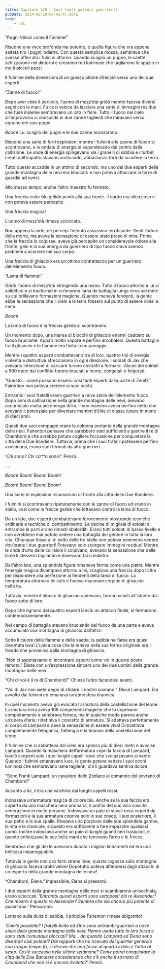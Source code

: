 ```yaml
---
title: Capitolo 428 - Così tanti potenti guerrieri?
pubDate: 2024-05-28T04:41:47.934Z
tags:
    - htk
---
```


“Pugni Veloci come il Fulmine!”

Risuonò una voce profonda ma potente, e quella figura che era appena saltata tirò i pugni indietro. Con questa semplice mossa, sembrava che avesse afferrato i fulmini attorno. Quando scagliò un pugno, le saette schizzarono nei dintorni e crearono reti luminose che tagliarono lo spazio in molti piccoli pezzi.

Il fulmine delle dimensioni di un grosso pitone sfrecciò verso uno dei due esperti.

“Zanne di fuoco!”

Dopo aver visto il pericolo, l’uomo di mezz’età gridò mentre faceva diversi segni con le mani. Fu così veloce da lasciare una serie di immagini residue che fuse insieme sembravano un loto in fiore. Tutto il fuoco nel cielo all’improvviso si consolidò in due zanne taglienti che miravano verso ognuno dei suoi pugni.

<em>Boom!</em> Lui scagliò dei pugni e le due zanne avanzarono.

Risuonò una serie di forti esplosioni mentre i fulmini e le zanne di fuoco si scontravano, e le ondate di energia si espandevano dal centro della collisione. Le onde di energia spingevano via i granelli di sabbia e i turbini creati dall’impatto stavano vorticando, abbastanza forti da scuotere la terra.

Tutto questo accadde in un attimo di secondo, ma uno dei due esperti della grande montagna delle nevi era bloccato e non poteva attaccare la torre di guardia ad ovest.

Allo stesso tempo, anche l’altro maestro fu fermato.

Una freccia color blu gelido puntò alla sua fronte. Il dardo era silenzioso e non poteva essere percepito.

Una freccia magica!

L’uomo di mezz’età rimase scioccato.

Non appena la vide, ne percepì l’intento assassino terrificante. Sentì l’odore della morte, ma aveva la sensazione di essere stato preso di mira. Prima che la freccia lo colpisse, aveva già percepito un considerevole dolore alla fronte, gelo e la sua energia da guerriero di tipo fuoco stava avendo problemi a scorrere nel suo corpo.

Una freccia di ghiaccio era un ottimo contrattacco per un guerriero dell’elemento fuoco.

“Lama di fiamme!”

Gridò l’uomo di mezz’età stringendo una mano. Tutto il fuoco attorno a lui si solidificò e si trasformò in un’enorme lama da battaglia lunga circa sei metri su cui brillavano formazioni magiche. Quando menava fendenti, la gente ebbe la sensazione che il cielo e la terra fossero sul punto di essere divisi a metà.

<em>Boom!</em>

La lama di fuoco e la freccia gelida si scontrarono.

Un momento dopo, una marea di blocchi di ghiaccio enormi caddero sul fuoco bruciante. Apparì molto vapore e perfino arcobaleni. Questa battaglia tra il ghiaccio e le fiamme era finita in un pareggio.

Mentre i quattro esperti combattevano tra di loro, quattro tipi di energia violenta e distruttiva sfrecciarono in ogni direzione. I soldati di Jax che avevano intenzione di caricare furono costretti a fermarsi. Alcuni dei soldati a 500 metri dal conflitto furono bruciati a morte, congelati o folgorati.

“Questo… come possono esserci così tanti esperti dalla parte di Zenit?” Fairenton non poteva credere ai suoi occhi.

Entrambi i suoi fratelli erano guerrieri a nove stelle dell’elemento fuoco. Dopo anni di coltivazione nella grande montagna delle nevi, avevano accumulato molta più energia di lui. Il suo maestro aveva perfino detto che avevano il potenziale per diventare membri d’élite di classe lunare in meno di dieci anni.

Questi due suoi compagni erano la colonna portante della grande montagna delle nevi. Fairenton pensava che sarebbero stati sufficienti a gestire il re di Chambord e che avrebbe potuto cogliere l’occasione per conquistare la città delle Due Bandiere. Tuttavia, prima che i suoi fratelli potessero perfino avvicinarsi, erano stati fermati da altri guerrieri…

‘<em>Chi sono? Chi ca**o sono?’</em> Pensò.

….

<em>Boom! Boom! Boom! Boom!

Boom! Boom! Boom! Boom!</em>

Una serie di esplosioni risuonarono di fronte alla città delle Due Bandiere.

I fulmini si scontravano ripetutamente con le zanne di fuoco ed erano in stallo, così come le frecce gelide che lottavano contro la lama di fuoco.

Da un lato, due esperti combattevano ferocemente mostrando tecniche ordinarie e tecniche di combattimento. Le decine di migliaia di soldati di entrambe le parti erano rimasti sbalorditi. Erano tutti soldati di basso livello e non avrebbero mai potuto vedere una battaglia del genere in tutta la loro vita. Chiunque fosse al di sotto delle tre stelle non poteva nemmeno vedere dov’erano i due guerrieri! Potevano solo scorgere immagini residue! Mentre le onde d’urto delle collisioni li colpivano, avevano la sensazione che delle lame li stessero tagliando e dovevano farsi indietro.

Dall’altro lato, una splendida figura rimaneva ferma come una pietra. Mentre l’energia magica divampava attorno a lei, scagliava una freccia dopo l’altra per rispondere alla perfezione ai fendenti della lama di fuoco. La temperatura attorno a lei calò e faceva risuonare crepitio di ghiaccio nell’aria.

Tuttavia, mentre il blocco di ghiaccio cadevano, furono sciolti all’istante dal fuoco sotto di loro.

Dopo che ognuno dei quattro esperti lanciò un attacco finale, si fermarono contemporaneamente.

Nel campo di battaglia stavano bruciando del fuoco da una parte e aveva accumulato una montagna di ghiaccio dall’altra.

Sotto il calore delle fiamme e delle saette, la sabbia nell’area era quasi diventata lava! L’unica cosa che la teneva nella sua forma originale era il freddo che proveniva dalla montagna di ghiaccio.

“Non ci aspettavamo di incontrare esperti come voi in questo posto remoto.” Disse con un’espressione sincera uno dei due uomini della grande montagna delle nevi.

“Chi di voi è il re di Chambord?” Chiese l’altro facendosi avanti.

“Voi di Jax non siete degni di sfidare il nostro sovrano!” Disse Lampard. Era avvolto dai fulmini ed emanava un’atmosfera tirannica.

In quel momento aveva già evocato l’armatura della costellazione del leone. L’armatura nera aveva 108 componenti magiche che lo coprivano completamente e sembrava feroce, ma in qualche modo pareva anche un’opera d’arte; ridefiniva il concetto di armatura. Si adattava perfettamente al corpo di Lampard e dava la sensazione di essere viva! Dimostrava completamente l’eleganza, l’alterigia e la tirannia della costellazione del leone.

Il fulmine che si abbatteva dal cielo era spesso più di dieci metri e avvolse Lampard. Quando la maschera dell’armatura coprì la faccia di Lampard, lasciò scoperti solo i suoi lunghi capelli rossi che svolazzavano al vento. Quando i fulmini emanavano luce, la gente poteva vedere i suoi occhi luminosi che sembravano lame taglienti, chi li guardava sentiva dolore.

“Sono Frank Lampard, un cavaliere dello Zodiaco al comando del sovrano di Chambord!”

Accanto a lui, c’era una valchiria dai lunghi capelli rossi.

Indossava un’armatura magica di colore blu. Anche se la sua faccia era coperta da una maschera nera ordinaria, il profilo del suo viso suscitò venerazione in molte persone. Indossava un paio di stivali rossi coperti da formazioni e la sua armatura copriva solo le sue cosce, il suo posteriore, il suo petto e le sue spalle. Rivelava una porzione delle sue splendide gambe, la vita e le clavicole, e questo era sufficiente a fare impazzire qualsiasi uomo. Inoltre indossava anche un paio di lunghi guanti neri traslucidi, e questo enfatizzava le sue belle mani che tenevano l’arco e le frecce.

Sembrava che gli dei le avessero donato i migliori lineamenti ed era una bellezza impareggiabile.

Tuttavia la gente non osò farsi strane idee, questa ragazza sulla montagna di ghiaccio faceva rabbrividire! Dopotutto poteva difendersi dagli attacchi di un esperto della grande montagna delle nevi!

“Chambord, Elena.” Impassibile, Elena si presentò.

I due esperti della grande montagna delle nevi si scambiarono un’occhiata, erano scioccati. ‘<em>Entrambi questi esperti sono sottoposti del re Alexander? Che mostro è questo re Alexander? Sembra che sia ancora più potente di questi due.</em>’ Pensarono.

Lontano sulla duna di sabbia, il principe Fairenton rimase sbigottito!

<em>’Com’è possibile? I fratelli Anita ed Eino sono entrambi guerrieri a nove stelle della grande montagna delle nevi! Hanno usato tutta la loro forza e sono stati comunque bloccati? Ma… da quando Lampard ed Elena sono diventati così potenti? Dai rapporti che ho ricevuto dal quartier generale non troppo tempo fa, si diceva che una fosse al quarto livello e l’altro al sesto. Cos’è successo nelle ultime settimane? Come potrei conquistare la città delle Due Bandiere considerando che c’è anche il sovrano di Chambord che non si è ancora rivelato?’</em> Pensò.



